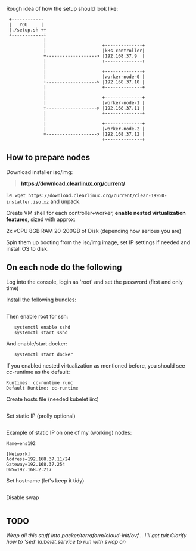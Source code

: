 Rough idea of how the setup should look like:
```
 +------------
 |   YOU     |
 |./setup.sh ++
 +------------+
              |
              |                     +--------------+
              |                     |k8s-controller|
              +-------------------> |192.168.37.9  |
              |                     +--------------+
              |
              |                     +--------------+
              |                     |worker-node-0 |
              +-------------------> |192.168.37.10 |
              |                     +--------------+
              |
              |                     +--------------+
              |                     |worker-node-1 |
              +-------------------> |192.168.37.11 |
              |                     +--------------+
              |
              |                     +--------------+
              |                     |worker-node-2 |
              +-------------------> |192.168.37.12 |
                                    +--------------+
```

## How to prepare nodes

Download installer iso/img:

>**https://download.clearlinux.org/current/**

i.e. ```wget https://download.clearlinux.org/current/clear-19950-installer.iso.xz``` and unpack.

Create VM shell for each controller+worker, **enable nested virtualization features**, sized with approx:

  2x vCPU
  8GB RAM
  20-200GB of Disk (depending how serious you are)

Spin them up booting from the iso/img image, set IP settings if needed and install OS to disk.

**On each node do the following**
---------------------------------

Log into the console, login as 'root' and set the password (first and only time)

Install the following bundles:

```swupd bundle-add sysadmin-basic network-basic containers-virt
```

Then enable root for ssh:

```echo "PermitRootLogin yes" >> /etc/ssh/sshd_config
   systemctl enable sshd
   systemctl start sshd
```

And enable/start docker:

```systemctl enable docker
   systemctl start docker
```

If you enabled nested virtualization as mentioned before, you should see cc-runtime as the default:

```$ docker info | grep Runtime
Runtimes: cc-runtime runc
Default Runtime: cc-runtime
```

Create hosts file (needed kubelet iirc)

```touch /etc/hosts
```

Set static IP (prolly optional)

```mkdir -p /etc/systemd/network && vim /etc/systemd/network/50-static.network
```

Example of static IP on one of my (working) nodes:

```[Match]
Name=ens192

[Network]
Address=192.168.37.11/24
Gateway=192.168.37.254
DNS=192.168.2.217
```

Set hostname (let's keep it tidy)

```hostnamectl set-hostname k8s-controller
```

Disable swap

```swapoff -a
```

## TODO

_Wrap all this stuff into packer/terraform/cloud-init/ovf... I'll get tuit_
_Clarify how to 'sed' kubelet.service to run with swap on_
